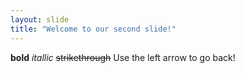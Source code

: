 ```yaml
---
layout: slide
title: "Welcome to our second slide!"
---
```

**bold** *itallic* ~~strikethrough~~
Use the left arrow to go back!
